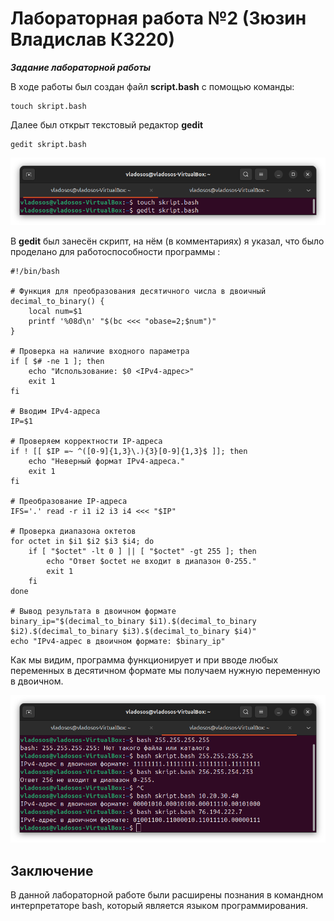 # Лабораторная работа №2 (Зюзин Владислав К3220)

***Задание лабораторной работы***

В ходе работы был создан файл **script.bash** с помощью команды:
```
touch skript.bash
```
Далее был открыт текстовый редактор **gedit**
```
gedit skript.bash
```
![-1st prtsc](png1.png)

В **gedit** был занесён скрипт, на нём (в комментариях) я указал, что было проделано для работоспособности программы : 
```
#!/bin/bash

# Функция для преобразования десятичного числа в двоичный
decimal_to_binary() {
    local num=$1
    printf '%08d\n' "$(bc <<< "obase=2;$num")"
}

# Проверка на наличие входного параметра
if [ $# -ne 1 ]; then
    echo "Использование: $0 <IPv4-адрес>"
    exit 1
fi

# Вводим IPv4-адреса
IP=$1

# Проверяем корректности IP-адреса
if ! [[ $IP =~ ^([0-9]{1,3}\.){3}[0-9]{1,3}$ ]]; then
    echo "Неверный формат IPv4-адреса."
    exit 1
fi

# Преобразование IP-адреса
IFS='.' read -r i1 i2 i3 i4 <<< "$IP"

# Проверка диапазона октетов
for octet in $i1 $i2 $i3 $i4; do
    if [ "$octet" -lt 0 ] || [ "$octet" -gt 255 ]; then
        echo "Ответ $octet не входит в диапазон 0-255."
        exit 1
    fi
done

# Вывод результата в двоичном формате
binary_ip="$(decimal_to_binary $i1).$(decimal_to_binary $i2).$(decimal_to_binary $i3).$(decimal_to_binary $i4)"
echo "IPv4-адрес в двоичном формате: $binary_ip"
```
Как мы видим, программа функционирует и при вводе любых переменных в десятичном формате мы получаем нужную переменную в двоичном.

![0st prtsc](png2.png)

## Заключение

В данной лабораторной работе были расширены познания в командном интерпретаторе bash, который является языĸом программирования.

